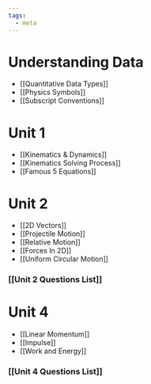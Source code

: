 ```yaml
---
tags:
  - meta
---
```

# Understanding Data
- [[Quantitative Data Types]]
- [[Physics Symbols]]
- [[Subscript Conventions]]
# Unit 1
- [[Kinematics & Dynamics]]
- [[Kinematics Solving Process]]
- [[Famous 5 Equations]]
# Unit 2
- [[2D Vectors]]
- [[Projectile Motion]]
- [[Relative Motion]]
- [[Forces In 2D]]
- [[Uniform Circular Motion]]
### [[Unit 2 Questions List]]
# Unit 4
- [[Linear Momentum]]
- [[Impulse]]
- [[Work and Energy]]
### [[Unit 4 Questions List]]
